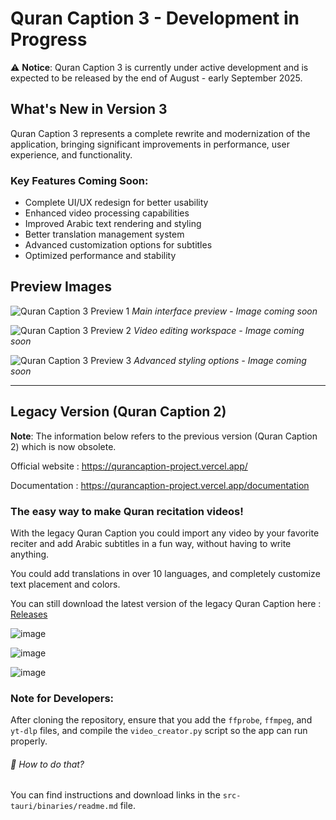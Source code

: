 # Quran Caption 3 - Development in Progress

⚠️ **Notice**: Quran Caption 3 is currently under active development and is expected to be released by the end of August - early September 2025.

## What's New in Version 3

Quran Caption 3 represents a complete rewrite and modernization of the application, bringing significant improvements in performance, user experience, and functionality.

### Key Features Coming Soon:
- Complete UI/UX redesign for better usability
- Enhanced video processing capabilities
- Improved Arabic text rendering and styling
- Better translation management system
- Advanced customization options for subtitles
- Optimized performance and stability

## Preview Images

![Quran Caption 3 Preview 1](placeholder-image-1.png)
*Main interface preview - Image coming soon*

![Quran Caption 3 Preview 2](placeholder-image-2.png)
*Video editing workspace - Image coming soon*

![Quran Caption 3 Preview 3](placeholder-image-3.png)
*Advanced styling options - Image coming soon*

---

## Legacy Version (Quran Caption 2)

**Note**: The information below refers to the previous version (Quran Caption 2) which is now obsolete.

Official website : https://qurancaption-project.vercel.app/

Documentation : https://qurancaption-project.vercel.app/documentation

### The easy way to make Quran recitation videos!

With the legacy Quran Caption you could import any video by your favorite reciter and add Arabic subtitles in a fun way, without having to write anything.

You could add translations in over 10 languages, and completely customize text placement and colors.

You can still download the latest version of the legacy Quran Caption here : [Releases](https://github.com/zonetecde/QuranCaption-2/releases/latest)

![image](https://qurancaption-project.vercel.app/software.png)

![image](https://qurancaption-project.vercel.app/wbw.png)

![image](https://qurancaption-project.vercel.app/translations-tab.png)

### Note for Developers:

After cloning the repository, ensure that you add the `ffprobe`, `ffmpeg`, and `yt-dlp` files, and compile the `video_creator.py` script so the app can run properly.

###### 🔧 How to do that?

You can find instructions and download links in the `src-tauri/binaries/readme.md` file.
